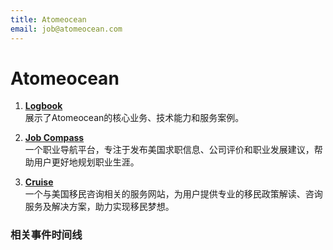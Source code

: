 ```yaml
---
title: Atomeocean
email: job@atomeocean.com
---
```

# Atomeocean

1. **[Logbook](https://logbook.atomeocean.com)**  
  展示了Atomeocean的核心业务、技术能力和服务案例。

2. **[Job Compass](https://jobcompass.atomeocean.com)**  
   一个职业导航平台，专注于发布美国求职信息、公司评价和职业发展建议，帮助用户更好地规划职业生涯。

3. **[Cruise](https://cruise.atomeocean.com)**  
   一个与美国移民咨询相关的服务网站，为用户提供专业的移民政策解读、咨询服务及解决方案，助力实现移民梦想。



### 相关事件时间线